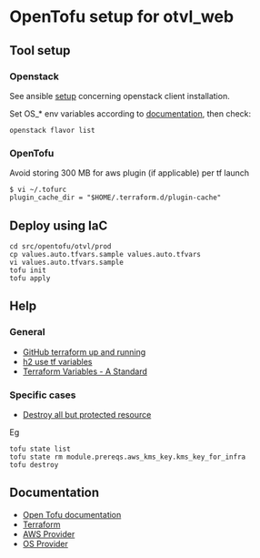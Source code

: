 # OpenTofu setup for otvl_web

## Tool setup

### Openstack

See ansible
[setup](../../ansible/otvl/README.md)
concerning openstack client installation.

Set OS_* env variables according to
[documentation](https://docs.openstack.org/python-openstackclient/3.4.1/man/openstack.html#environment-variables),
then check:

    openstack flavor list

### OpenTofu

Avoid storing 300 MB for aws plugin (if applicable) per tf launch

    $ vi ~/.tofurc
    plugin_cache_dir = "$HOME/.terraform.d/plugin-cache"

## Deploy using IaC

    cd src/opentofu/otvl/prod
    cp values.auto.tfvars.sample values.auto.tfvars
    vi values.auto.tfvars.sample
    tofu init
    tofu apply

## Help

### General

- [GitHub terraform up and running](https://github.com/brikis98/terraform-up-and-running-code)
- [h2 use tf variables](https://spacelift.io/blog/how-to-use-terraform-variables)
- [Terraform Variables - A Standard](https://lachlanwhite.com/posts/terraform/10-11-2021-terraform-variables-a-standard/)

### Specific cases

- [Destroy all but protected resource](https://stackoverflow.com/questions/55265203/terraform-delete-all-resources-except-one)

Eg

    tofu state list
    tofu state rm module.prereqs.aws_kms_key.kms_key_for_infra
    tofu destroy

## Documentation

- [Open Tofu documentation](https://opentofu.org/docs/cli/)
- [Terraform](https://developer.hashicorp.com/terraform?product_intent=terraform)
- [AWS Provider](https://registry.terraform.io/providers/hashicorp/aws/latest/docs)
- [OS Provider](https://registry.terraform.io/providers/terraform-provider-openstack/openstack/latest/docs)
